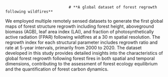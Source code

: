                                 # **A global dataset of forest regrowth following wildfires**                        
We employed multiple remotely sensed datasets to generate the first global maps of forest structure regrowth including
forest height, aboveground biomass (AGB), leaf area index (LAI), and fraction of photosynthetically active radiation (FPAR) following
wildfires at a 30 m spatial resolution. The regrowth index for each structural parameter includes regrowth ratio and rate at 5-year
intervals, primarily from 2000 to 2020. The dataset developed in this study provides detailed insights into the characteristics of global
forest regrowth following forest fires in both spatial and temporal dimensions, contributing to the assessment of forest ecology 
equilibrium and the quantification of forest carbon dynamics.
